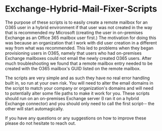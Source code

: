 # Exchange-Hybrid-Mail-Fixer-Scripts

The purpose of these scripts is to easily create a remote mailbox for an O365 user in a hybrid environment if that user was not created in the way that is recommended my Microsoft (creating the user in on-premises Exchange as an Office 365 mailbox user first.) The motivation for doing this was because an organization that I work with did user creation in a different way from what was recommended. This led to problems when they began provisioning users in O365, namely that users who had on-premises Exchange mailboxes could not email the newly created O365 users. After much troubleshooting we found that a remote mailbox entry needed to be created with the O365 mailbox's GUID listed on the remote mailbox.

The scripts are very simple and as such they have no real error handling built in, so run at your own risk. You will need to alter the email domains in the script to match your company or organization's domains and will need to potentially alter some file paths to make it work for you. These scripts should run on an on-premises Exchange server (I ran it on a hybrid Exchange connector) and you should only need to call the first script-- the other will start automagically.

If you have any questions or any suggestions on how to improve these please do not hesitate to reach out.
